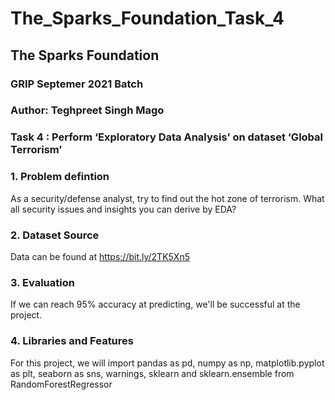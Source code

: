 # The_Sparks_Foundation_Task_4

## The Sparks Foundation

### GRIP Septemer 2021 Batch

### Author: Teghpreet Singh Mago

### Task 4 : Perform ‘Exploratory Data Analysis’ on dataset ‘Global Terrorism’

### 1. Problem defintion

As a security/defense analyst, try to find out the hot zone of terrorism. What all security issues and insights you can derive by EDA?

### 2. Dataset Source

Data can be found at https://bit.ly/2TK5Xn5

### 3. Evaluation

If we can reach 95% accuracy at predicting, we'll be successful at the project.

### 4. Libraries and Features

For this project, we will import pandas as pd, numpy as np, matplotlib.pyplot as plt, seaborn as sns, warnings, sklearn and sklearn.ensemble from RandomForestRegressor
